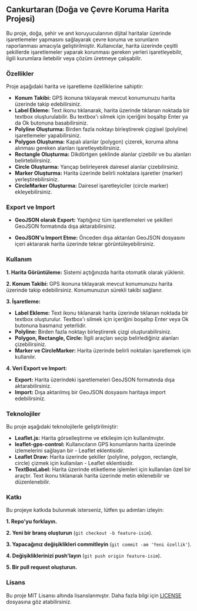 ## Cankurtaran (Doğa ve Çevre Koruma Harita Projesi)
Bu proje, doğa, şehir ve anıt koruyucularının dijital haritalar üzerinde işaretlemeler yapmasını sağlayarak çevre koruma ve sorunların raporlanması amacıyla geliştirilmiştir. Kullanıcılar, harita üzerinde çeşitli şekillerde işaretlemeler yaparak korunması gereken yerleri işaretleyebilir, ilgili kurumlara iletebilir veya çözüm üretmeye çalışabilir.

### Özellikler
Proje aşağıdaki harita ve işaretleme özelliklerine sahiptir:

- **Konum Takibi:** GPS ikonuna tıklayarak mevcut konumunuzu harita üzerinde takip edebilirsiniz.
- **Label Ekleme:** Text ikonu tıklanarak, harita üzerinde tıklanan noktada bir textbox oluşturulabilir. Bu textbox'ı silmek için içeriğini boşaltıp Enter ya da Ok butonuna basabilirsiniz.
- **Polyline Oluşturma:** Birden fazla noktayı birleştirerek çizgisel (polyline) işaretlemeler yapabilirsiniz.
- **Polygon Oluşturma:** Kapalı alanlar (polygon) çizerek, koruma altına alınması gereken alanları işaretleyebilirsiniz.
- **Rectangle Oluşturma:** Dikdörtgen şeklinde alanlar çizebilir ve bu alanları belirtebilirsiniz.
- **Circle Oluşturma:** Yarıçap belirleyerek dairesel alanlar çizebilirsiniz.
- **Marker Oluşturma:** Harita üzerinde belirli noktalara işaretler (marker) yerleştirebilirsiniz.
- **CircleMarker Oluşturma:** Dairesel işaretleyiciler (circle marker) ekleyebilirsiniz.

### Export ve Import
- **GeoJSON olarak Export:** Yaptığınız tüm işaretlemeleri ve şekilleri GeoJSON formatında dışa aktarabilirsiniz.

- **GeoJSON'u Import Etme:** Önceden dışa aktarılan GeoJSON dosyasını içeri aktararak harita üzerinde tekrar görüntüleyebilirsiniz.

### Kullanım
**1. Harita Görüntüleme:** Sistemi açtığınızda harita otomatik olarak yüklenir.

**2. Konum Takibi:** GPS ikonuna tıklayarak mevcut konumunuzu harita üzerinde takip edebilirsiniz. Konumunuzun sürekli takibi sağlanır.

**3. İşaretleme:**
- **Label Ekleme:** Text ikonu tıklanarak harita üzerinde tıklanan noktada bir textbox oluşturulur. Textbox'ı silmek için içeriğini boşaltıp Enter veya Ok butonuna basmanız yeterlidir.
- **Polyline:** Birden fazla noktayı birleştirerek çizgi oluşturabilirsiniz.
- **Polygon, Rectangle, Circle:** İlgili araçları seçip belirlediğiniz alanları çizebilirsiniz.
- **Marker ve CircleMarker:** Harita üzerinde belirli noktaları işaretlemek için kullanılır.

**4. Veri Export ve Import:**

- **Export:** Harita üzerindeki işaretlemeleri GeoJSON formatında dışa aktarabilirsiniz.
- **Import:** Dışa aktarılmış bir GeoJSON dosyasını haritaya import edebilirsiniz.

### Teknolojiler
Bu proje aşağıdaki teknolojilerle geliştirilmiştir:

- **Leaflet.js:** Harita görselleştirme ve etkileşim için kullanılmıştır.
- **leaflet-gps-control:** Kullanıcıların GPS konumlarını harita üzerinde izlemelerini sağlayan bir - Leaflet eklentisidir.
- **Leaflet Draw:** Harita üzerinde şekiller (polyline, polygon, rectangle, circle) çizmek için kullanılan - Leaflet eklentisidir.
- **TextBoxLabel:** Harita üzerinde etiketleme işlemleri için kullanılan özel bir araçtır. Text ikonu tıklanarak harita üzerinde metin eklenebilir ve düzenlenebilir.

### Katkı
Bu projeye katkıda bulunmak isterseniz, lütfen şu adımları izleyin:

**1. Repo'yu forklayın.**

**2. Yeni bir branş oluşturun** (``git checkout -b feature-isim``).

**3. Yapacağınız değişiklikleri commitleyin** (``git commit -am 'Yeni özellik'``).

**4. Değişikliklerinizi push'layın** (``git push origin feature-isim``).

**5. Bir pull request oluşturun.**

### Lisans
Bu proje MIT Lisansı altında lisanslanmıştır. Daha fazla bilgi için [LICENSE](LICENSE) dosyasına göz atabilirsiniz.